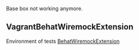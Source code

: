 Base box not working anymore.

## VagrantBehatWiremockExtension
Environment of tests [BehatWiremockExtension](https://github.com/timiTao/BehatWiremockExtension)


